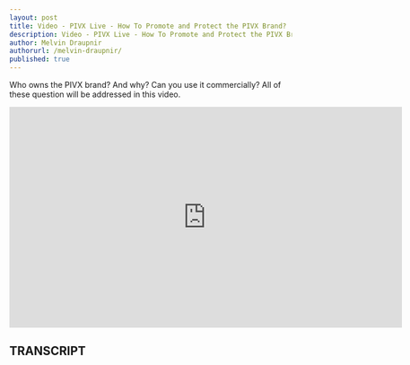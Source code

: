 ```yaml
---
layout: post
title: Video - PIVX Live - How To Promote and Protect the PIVX Brand?
description: Video - PIVX Live - How To Promote and Protect the PIVX Brand?
author: Melvin Draupnir
authorurl: /melvin-draupnir/
published: true
---
```


<p>Who owns the PIVX brand? And why? Can you use it commercially?
All of these question will be addressed in this video.</p>

<center><iframe width="700" height="394" src="https://www.youtube.com/embed/jSHxDeIEx50" frameborder="0" allowfullscreen></iframe></center>

<h2>TRANSCRIPT</h2>
